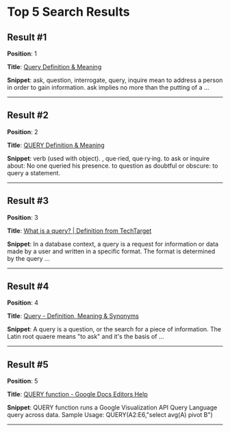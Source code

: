 # Top 5 Search Results

## Result #1
**Position**: 1

**Title**: [Query Definition & Meaning](https://www.merriam-webster.com/dictionary/query)

**Snippet**: ask, question, interrogate, query, inquire mean to address a person in order to gain information. ask implies no more than the putting of a ...

----------------------------------------------------------------------------------------------------

## Result #2
**Position**: 2

**Title**: [QUERY Definition & Meaning](https://www.dictionary.com/browse/query)

**Snippet**: verb (used with object). , que·ried, que·ry·ing. to ask or inquire about: No one queried his presence. to question as doubtful or obscure: to query a statement.

----------------------------------------------------------------------------------------------------

## Result #3
**Position**: 3

**Title**: [What is a query? | Definition from TechTarget](https://www.techtarget.com/searchdatamanagement/definition/query)

**Snippet**: In a database context, a query is a request for information or data made by a user and written in a specific format. The format is determined by the query ...

----------------------------------------------------------------------------------------------------

## Result #4
**Position**: 4

**Title**: [Query - Definition, Meaning & Synonyms](https://www.vocabulary.com/dictionary/query)

**Snippet**: A query is a question, or the search for a piece of information. The Latin root quaere means "to ask" and it's the basis of ...

----------------------------------------------------------------------------------------------------

## Result #5
**Position**: 5

**Title**: [QUERY function - Google Docs Editors Help](https://support.google.com/docs/answer/3093343?hl=en)

**Snippet**: QUERY function runs a Google Visualization API Query Language query across data. Sample Usage: QUERY(A2:E6,"select avg(A) pivot B")

----------------------------------------------------------------------------------------------------

